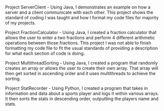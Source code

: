 Project ServerClient - Using Java, I demonstrates an example on how a server and a client communicate with each other. This project shows the standard of coding I was taught and how I format my code files for majority of my projects.

Project FractionCalculator - Using Java, I created a fraction calculator that allows the user to enter a two fractions and perform 4 different arithmetic operations between those fractions. This project I was not able to finish formatting my code file to fit the usual standards of providing a description for what each section of code is doing.

Project MultithreadSorting - Using Java, I created a program that randomly creates an array or allows the user to create their own array. That array will then get sorted in ascending order and it uses multithreads to achieve the sorting.

Project StatRecorder - Using Python, I created a program that takes in information and data about a sports player and logs it within various arrays. It then sorts the stats in descending order, outputting the players name and stats. 
